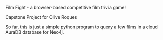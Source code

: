 Film Fight - a browser-based competitive film trivia game!


Capstone Project for Olive Roques


So far, this is just a simple python program to query a few films in a cloud AuraDB database for Neo4j.

